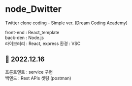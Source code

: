 # node_Dwitter
Twitter clone coding - Simple ver. (Dream Coding Academy)<br>

front-end : React_template<br>
back-den : Node.js<br>
라이브러리 : React, express
환경 : VSC

## 📌 2022.12.16<br>
프론트엔트 : service 구현<br>
백엔드 : Rest APIs 셋팅 (postman)<br>
